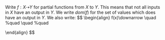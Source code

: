 Write $f:X\dashrightarrow Y$ for partial functions from $X$ to $Y$. This means that not all inputs in $X$ have an output in $Y$. We write $dom(f)$ for the set of values which does have an output in $Y$.
We also write:
$$
\begin{align}
f(x)\downarrow \quad %quad
\quad %quad
 
\end{align}
$$